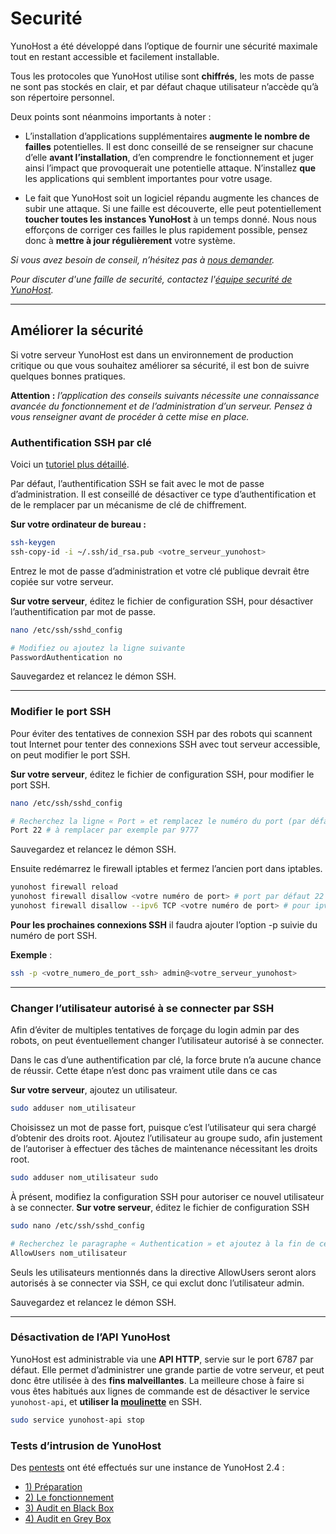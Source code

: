 
# Securité

YunoHost a été développé dans l’optique de fournir une sécurité maximale tout en restant accessible et facilement installable.

Tous les protocoles que YunoHost utilise sont **chiffrés**, les mots de passe ne sont pas stockés en clair, et par défaut chaque utilisateur n’accède qu’à son répertoire personnel.

Deux points sont néanmoins importants à noter :

* L’installation d’applications supplémentaires **augmente le nombre de failles** potentielles. Il est donc conseillé de se renseigner sur chacune d’elle **avant l’installation**, d’en comprendre le fonctionnement et juger ainsi l’impact que provoquerait une potentielle attaque. N’installez **que** les applications qui semblent importantes pour votre usage.

* Le fait que YunoHost soit un logiciel répandu augmente les chances de subir une attaque. Si une faille est découverte, elle peut potentiellement **toucher toutes les instances YunoHost** à un temps donné. Nous nous efforçons de corriger ces failles le plus rapidement possible, pensez donc à **mettre à jour régulièrement** votre système.

*Si vous avez besoin de conseil, n’hésitez pas à [nous demander](/support_fr).*

*Pour discuter d'une faille de securité, contactez l'[équipe securité de YunoHost](/security_team_fr).*

---

## Améliorer la sécurité

Si votre serveur YunoHost est dans un environnement de production critique ou que vous souhaitez améliorer sa sécurité, il est bon de suivre quelques bonnes pratiques.

**Attention :** *l’application des conseils suivants nécessite une connaissance avancée du fonctionnement et de l’administration d’un serveur. Pensez à vous renseigner avant de procéder à cette mise en place.*

### Authentification SSH par clé

Voici un [tutoriel plus détaillé](http://doc.ubuntu-fr.org/ssh#authentification_par_un_systeme_de_cles_publiqueprivee).

Par défaut, l’authentification SSH se fait avec le mot de passe d’administration. Il est conseillé de désactiver ce type d’authentification et de le remplacer par un mécanisme de clé de chiffrement.

**Sur votre ordinateur de bureau :**

```bash
ssh-keygen
ssh-copy-id -i ~/.ssh/id_rsa.pub <votre_serveur_yunohost>
```

Entrez le mot de passe d’administration et votre clé publique devrait être copiée sur votre serveur.

**Sur votre serveur**, éditez le fichier de configuration SSH, pour désactiver l’authentification par mot de passe.

```bash
nano /etc/ssh/sshd_config

# Modifiez ou ajoutez la ligne suivante
PasswordAuthentication no
```

Sauvegardez et relancez le démon SSH.

---

### Modifier le port SSH

Pour éviter des tentatives de connexion SSH par des robots qui scannent tout Internet pour tenter des connexions SSH avec tout serveur accessible, on peut modifier le port SSH.

**Sur votre serveur**, éditez le fichier de configuration SSH, pour modifier le port SSH.

```bash
nano /etc/ssh/sshd_config

# Recherchez la ligne « Port » et remplacez le numéro du port (par défaut 22) par un autre numéro non utilisé
Port 22 # à remplacer par exemple par 9777
```

Sauvegardez et relancez le démon SSH.

Ensuite redémarrez le firewall iptables et fermez l’ancien port dans iptables.

```bash
yunohost firewall reload
yunohost firewall disallow <votre numéro de port> # port par défaut 22
yunohost firewall disallow --ipv6 TCP <votre numéro de port> # pour ipv6
``` 

**Pour les prochaines connexions SSH** il faudra ajouter l’option -p suivie du numéro de port SSH.

**Exemple** :

```bash
ssh -p <votre_numero_de_port_ssh> admin@<votre_serveur_yunohost>
``` 

---

### Changer l’utilisateur autorisé à se connecter par SSH

Afin d’éviter de multiples tentatives de forçage du login admin par des robots, on peut éventuellement changer l’utilisateur autorisé à se connecter.

<div class="alert alert-info" markdown="1">
Dans le cas d’une authentification par clé, la force brute n’a aucune chance de réussir. Cette étape n’est donc pas vraiment utile dans ce cas
</div>

**Sur votre serveur**, ajoutez un utilisateur.
```bash
sudo adduser nom_utilisateur
```
Choisissez un mot de passe fort, puisque c’est l’utilisateur qui sera chargé d’obtenir des droits root.
Ajoutez l’utilisateur au groupe sudo, afin justement de l’autoriser à effectuer des tâches de maintenance nécessitant les droits root.
```bash
sudo adduser nom_utilisateur sudo
```

À présent, modifiez la configuration SSH pour autoriser ce nouvel utilisateur à se connecter.
**Sur votre serveur**, éditez le fichier de configuration SSH
```bash
sudo nano /etc/ssh/sshd_config

# Recherchez le paragraphe « Authentication » et ajoutez à la fin de celui-ci :
AllowUsers nom_utilisateur
```
Seuls les utilisateurs mentionnés dans la directive AllowUsers seront alors autorisés à se connecter via SSH, ce qui exclut donc l’utilisateur admin.

Sauvegardez et relancez le démon SSH.

---

### Désactivation de l’API YunoHost

YunoHost est administrable via une **API HTTP**, servie sur le port 6787 par défaut. Elle permet d’administrer une grande partie de votre serveur, et peut donc être utilisée à des **fins malveillantes**. La meilleure chose à faire si vous êtes habitués aux lignes de commande est de désactiver le service `yunohost-api`, et **utiliser la [moulinette](/moulinette_fr)** en SSH.

```bash
sudo service yunohost-api stop
```

### Tests d’intrusion de YunoHost

Des [pentests](https://fr.wikipedia.org/wiki/pentest) ont été effectués sur une instance de YunoHost 2.4 :

- [1) Préparation](https://blog.exadot.fr/2016/07/03/pentest-dune-instance-yunohost-1-preparation)
- [2) Le fonctionnement](https://blog.exadot.fr/2016/07/12/pentest-dune-instance-yunohost-2-le-fonctionnement)
- [3) Audit en Black Box](https://blog.exadot.fr/2016/08/26/pentest-dune-instance-yunohost-3-audit-en-black-box)
- [4) Audit en Grey Box](https://blog.exadot.fr/2016/11/03/pentest-dune-instance-yunohost-4-audit-en-grey-box)
